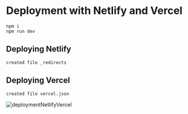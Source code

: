 # Deployment with Netlify and Vercel

```
npm i
npm run dev

```

## Deploying Netlify

```
created file _redirects
```

## Deploying Vercel

```
created file vercel.json
```
![deploymentNetlifyVercel](https://user-images.githubusercontent.com/97021586/219975335-7ead8366-baff-4890-90e8-447211a49334.gif)

